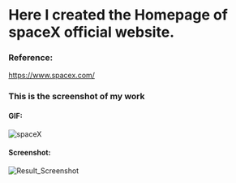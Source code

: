 # Here I created the Homepage of spaceX official website.
### Reference:
https://www.spacex.com/

### This is the screenshot of my work

#### GIF:
![spaceX](https://user-images.githubusercontent.com/21283020/214292517-ab00f9fa-ad10-4ad9-ba3a-224e84426dc9.gif)

#### Screenshot:
![Result_Screenshot](https://user-images.githubusercontent.com/21283020/213936349-e9411da2-0284-422a-a29a-4a501fac63c0.jpg)
